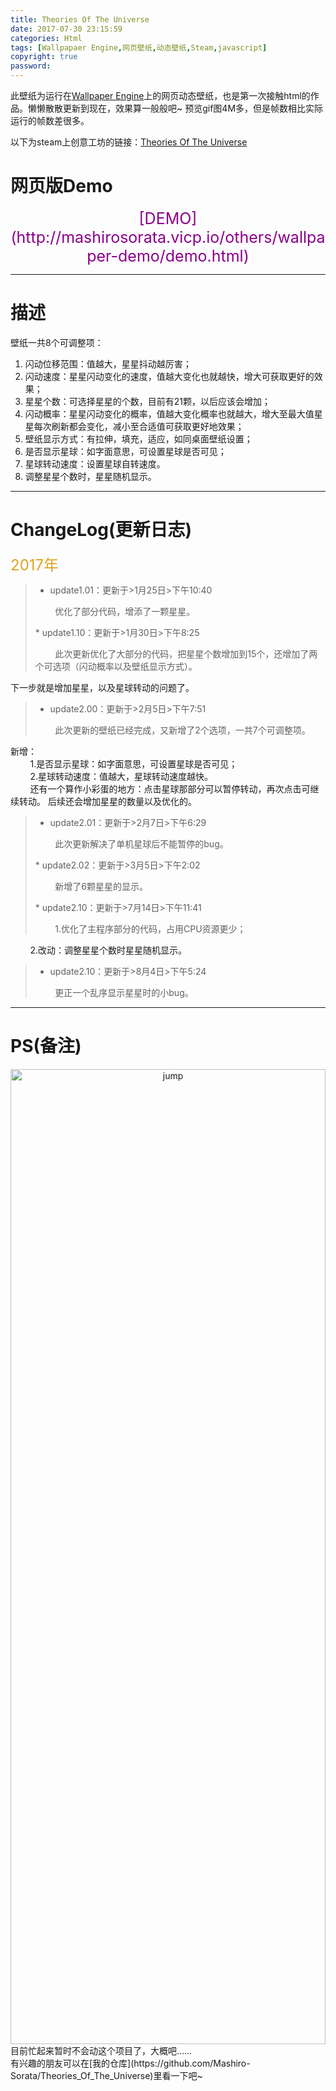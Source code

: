 ```yaml
---
title: Theories Of The Universe
date: 2017-07-30 23:15:59
categories: Html
tags: [Wallpapaer Engine,网页壁纸,动态壁纸,Steam,javascript]
copyright: true
password:
---
```


此壁纸为运行在[Wallpaper Engine](http://store.steampowered.com/app/431960/Wallpaper_Engine/)上的网页动态壁纸，也是第一次接触html的作品。懒懒散散更新到现在，效果算一般般吧~
预览gif图4M多，但是帧数相比实际运行的帧数差很多。<br>
<!-- more -->
以下为steam上创意工坊的链接：[Theories Of The Universe](http://steamcommunity.com/sharedfiles/filedetails/?id=848592407)

# 网页版Demo
<p align="center"><font color=#8B008B  style="font-size:25px" >[DEMO](http://mashirosorata.vicp.io/others/wallpaper-demo/demo.html)</font></p>

***

# 描述
壁纸一共8个可调整项：
1. 闪动位移范围：值越大，星星抖动越厉害；
2. 闪动速度：星星闪动变化的速度，值越大变化也就越快，增大可获取更好的效果；
3. 星星个数：可选择星星的个数，目前有21颗，以后应该会增加；
4. 闪动概率：星星闪动变化的概率，值越大变化概率也就越大，增大至最大值星星每次刷新都会变化，减小至合适值可获取更好地效果；
5. 壁纸显示方式：有拉伸，填充，适应，如同桌面壁纸设置；
6. 是否显示星球：如字面意思，可设置星球是否可见；
7. 星球转动速度：设置星球自转速度。
8. 调整星星个数时，星星随机显示。
***
# ChangeLog(更新日志)
<font color="#DAA520" size=5>2017年</font>

> * update1.01：更新于>1月25日>下午10:40
> <p>&nbsp;&nbsp;&nbsp;&nbsp;&nbsp;&nbsp;&nbsp;&nbsp;优化了部分代码，增添了一颗星星。</p>
> * update1.10：更新于>1月30日>下午8:25
> <p>&nbsp;&nbsp;&nbsp;&nbsp;&nbsp;&nbsp;&nbsp;&nbsp;此次更新优化了大部分的代码，把星星个数增加到15个，还增加了两个可选项（闪动概率以及壁纸显示方式）。
下一步就是增加星星，以及星球转动的问题了。</p>
> * update2.00：更新于>2月5日>下午7:51
> <p>&nbsp;&nbsp;&nbsp;&nbsp;&nbsp;&nbsp;&nbsp;&nbsp;此次更新的壁纸已经完成，又新增了2个选项，一共7个可调整项。
新增：<br/>
&nbsp;&nbsp;&nbsp;&nbsp;&nbsp;&nbsp;&nbsp;&nbsp;1.是否显示星球：如字面意思，可设置星球是否可见；<br />
&nbsp;&nbsp;&nbsp;&nbsp;&nbsp;&nbsp;&nbsp;&nbsp;2.星球转动速度：值越大，星球转动速度越快。<br />
&nbsp;&nbsp;&nbsp;&nbsp;&nbsp;&nbsp;&nbsp;&nbsp;还有一个算作小彩蛋的地方：点击星球那部分可以暂停转动，再次点击可继续转动。
后续还会增加星星的数量以及优化的。</p>
> * update2.01：更新于>2月7日>下午6:29
> <p>&nbsp;&nbsp;&nbsp;&nbsp;&nbsp;&nbsp;&nbsp;&nbsp;此次更新解决了单机星球后不能暂停的bug。</p>
> * update2.02：更新于>3月5日>下午2:02
> <p>&nbsp;&nbsp;&nbsp;&nbsp;&nbsp;&nbsp;&nbsp;&nbsp;新增了6颗星星的显示。</p>
> * update2.10：更新于>7月14日>下午11:41
> <p>&nbsp;&nbsp;&nbsp;&nbsp;&nbsp;&nbsp;&nbsp;&nbsp;1.优化了主程序部分的代码，占用CPU资源更少；<br />
&nbsp;&nbsp;&nbsp;&nbsp;&nbsp;&nbsp;&nbsp;&nbsp;2.改动：调整星星个数时星星随机显示。</p>
> * update2.10：更新于>8月4日>下午5:24
> <p>&nbsp;&nbsp;&nbsp;&nbsp;&nbsp;&nbsp;&nbsp;&nbsp;更正一个乱序显示星星时的小bug。</p>

***
# PS(备注)
<div align="center" style="height:40%"><img src="https://t1.picb.cc/uploads/2019/02/18/VhsZiL.gif" height = "100%" alt="jump"/></div>
目前忙起来暂时不会动这个项目了，大概吧……<br/>
有兴趣的朋友可以在[我的仓库](https://github.com/Mashiro-Sorata/Theories_Of_The_Universe)里看一下吧~
